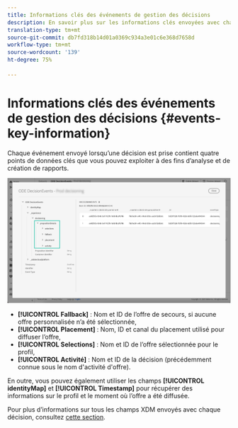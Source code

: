 ```yaml
---
title: Informations clés des événements de gestion des décisions
description: En savoir plus sur les informations clés envoyées avec chaque événement de gestion des décisions.
translation-type: tm+mt
source-git-commit: db7fd318b14d01a0369c934a3e01c6e368d7658d
workflow-type: tm+mt
source-wordcount: '139'
ht-degree: 75%

---
```


# Informations clés des événements de gestion des décisions {#events-key-information}

Chaque événement envoyé lorsqu’une décision est prise contient quatre points de données clés que vous pouvez exploiter à des fins d’analyse et de création de rapports.

![](../../assets/events-dataset-preview.png)

* **[!UICONTROL Fallback]** : Nom et ID de l’offre de secours, si aucune offre personnalisée n’a été sélectionnée,
* **[!UICONTROL Placement]** : Nom, ID et canal du placement utilisé pour diffuser l’offre,
* **[!UICONTROL Selections]** : Nom et ID de l’offre sélectionnée pour le profil,
* **[!UICONTROL Activité]** : Nom et ID de la décision (précédemment connue sous le nom d&#39;activité d&#39;offre).

En outre, vous pouvez également utiliser les champs **[!UICONTROL identityMap]** et **[!UICONTROL Timestamp]** pour récupérer des informations sur le profil et le moment où l’offre a été diffusée.

Pour plus d’informations sur tous les champs XDM envoyés avec chaque décision, consultez [cette section](xdm-fields.md).

